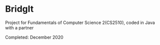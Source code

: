 # BridgIt
Project for Fundamentals of Computer Science 2(CS2510), coded in Java with a partner

Completed: December 2020
